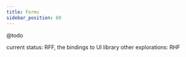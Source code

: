 ```yaml
---
title: Forms
sidebar_position: 60
---
```


@todo

current status: RFF, the bindings to UI library
other explorations: RHF